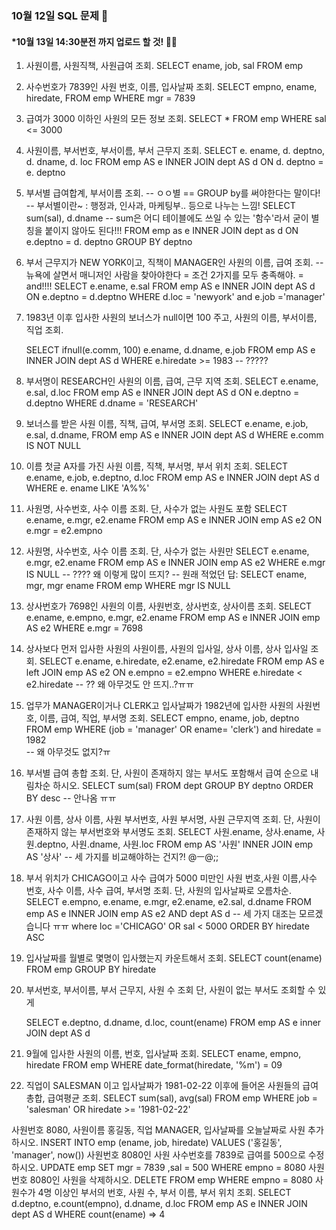 ### 10월 12일 SQL 문제 🎅
#### *10월 13일 14:30분전 까지 업로드 할 것! 👮‍♂️

1. 사원이름, 사원직책, 사원급여 조회.
	SELECT 
		ename, job, sal
	FROM emp 
2. 사수번호가 7839인 사원 번호, 이름, 입사날짜 조회.
	SELECT 
		empno, ename, hiredate,
	FROM emp
	WHERE mgr = 7839
3. 급여가 3000 이하인 사원의 모든 정보 조회.
	SELECT 
		*
	FROM emp
	WHERE sal <= 3000
4. 사원이름, 부서번호, 부서이름, 부서 근무지 조회.
	SELECT 
		e. ename, d. deptno, d. dname, d. loc
	FROM emp AS e INNER JOIN dept AS d
	ON d. deptno = e. deptno
	
5. 부서별 급여합계, 부서이름 조회. -- ㅇㅇ별 == GROUP by를 써야한다는 말이다! -- 부서별이란~ : 행정과, 인사과, 마케팅부.. 등으로 나누는 느낌!
	SELECT 
		sum(sal), d.dname -- sum은 어디 테이블에도 쓰일 수 있는 '함수'라서 굳이 별칭을 붙이지 않아도 된다!!!
	FROM emp as e INNER JOIN dept as d
	ON e.deptno = d. deptno
	GROUP BY deptno 
	
6. 부서 근무지가 NEW YORK이고, 직책이 MANAGER인 사원의 이름, 급여 조회.
	-- 뉴욕에 살면서 매니저인 사람을 찾아야한다 = 조건 2가지를 모두 충족해야. = and!!!!
	SELECT e.ename, e.sal
	FROM emp AS e INNER JOIN dept AS d
	ON e.deptno = d.deptno
	WHERE d.loc = 'newyork' and e.job ='manager'
	
7. 1983년 이후 입사한 사원의 보너스가 null이면 100 주고, 사원의 이름, 부서이름, 직업 조회.

	SELECT ifnull(e.comm, 100) e.ename, d.dname, e.job
	FROM emp AS e INNER JOIN dept AS d
	WHERE e.hiredate >= 1983
	-- ?????
	
8. 부서명이 RESEARCH인 사원의 이름, 급여, 근무 지역 조회.
	SELECT e.ename, e.sal, d.loc
	FROM emp AS e INNER JOIN dept AS d
	ON e.deptno = d.deptno
	WHERE d.dname = 'RESEARCH'
	
9. 보너스를 받은 사원 이름, 직책, 급여, 부서명 조회.
	SELECT e.ename, e.job, e.sal, d.dname,
	FROM emp AS e INNER JOIN dept AS d
	WHERE e.comm IS NOT NULL
	
10. 이름 첫글 A자를 가진 사원 이름, 직책, 부서명, 부서 위치 조회.
	SELECT e.ename, e.job, e.deptno, d.loc
	FROM emp AS e INNER JOIN dept AS d
	WHERE e. ename LIKE 'A%%'
	
11. 사원명, 사수번호, 사수 이름 조회. 단, 사수가 없는 사원도 포함
	SELECT e.ename, e.mgr, e2.ename 
	FROM emp AS e INNER JOIN emp AS e2
	ON e.mgr = e2.empno
	
12. 사원명, 사수번호, 사수 이름 조회. 단, 사수가 없는 사원만
	SELECT e.ename, e.mgr, e2.ename
	FROM emp AS e INNER JOIN emp AS e2
	WHERE e.mgr IS NULL
	-- ???? 왜 이렇게 많이 뜨지?
	-- 원래 적었던 답:
	SELECT ename, mgr, mgr ename
	FROM emp
	WHERE mgr IS NULL
	
13. 상사번호가 7698인 사원의 이름, 사원번호, 상사번호, 상사이름 조회.
	SELECT e.ename, e.empno, e.mgr, e2.ename
	FROM emp AS e INNER JOIN emp AS e2
	WHERE e.mgr = 7698
	
14. 상사보다 먼저 입사한 사원의 사원이름, 사원의 입사일, 상사 이름, 상사 입사일 조회.
	SELECT e.ename, e.hiredate, e2.ename, e2.hiredate
	FROM emp AS e left JOIN emp AS e2
	ON e.empno = e2.empno
	WHERE e.hiredate < e2.hiredate
	-- ?? 왜 아무것도 안 뜨지..?ㅠㅠ
	
15. 업무가 MANAGER이거나 CLERK고 입사날짜가 1982년에 입사한 사원의 사원번호, 이름, 급여, 직업, 부서명 조회.
 	SELECT empno, ename, job, deptno
 	FROM emp
 	WHERE (job = 'manager' OR ename= 'clerk') and hiredate = 1982	
 	-- 왜 아무것도 없지?ㅠ

16.	부서별 급여 총합 조회. 단, 사원이 존재하지 않는 부서도 포함해서 급여 순으로 내림차순 하시오.
	SELECT sum(sal)
	FROM dept 
	GROUP BY deptno
	ORDER BY desc
	-- 안나옴 ㅠㅠ
17. 사원 이름, 상사 이름, 사원 부서번호, 사원 부서명, 사원 근무지역 조회. 단, 사원이 존재하지 않는 부서번호와 부서명도 조회.
    SELECT 사원.ename, 상사.ename, 사원.deptno, 사원.dname, 사원.loc 
    FROM emp AS '사원' INNER JOIN emp AS '상사' -- 세 가지를 비교해야하는 건지?! @ㅡ@;;
   
18. 부서 위치가 CHICAGO이고 사수 급여가 5000 미만인 사원 번호,사원 이름,사수 번호, 사수 이름, 사수 급여, 부서명 조회. 단, 사원의 입사날짜로 오름차순.
	 SELECT e.empno, e.ename, e.mgr, e2.ename, e2.sal, d.dname
	 FROM emp AS e INNER JOIN emp AS e2 AND dept AS d -- 세 가지 대조는 모르겠습니다 ㅠㅠ
	 where loc ='CHICAGO' OR sal < 5000
	 ORDER BY hiredate ASC
	 
19. 입사날짜를 월별로 몇명이 입사했는지 카운트해서 조회. 
	SELECT count(ename) 
	FROM emp 
	GROUP BY hiredate

20. 부서번호, 부서이름, 부서 근무지, 사원 수 조회 단, 사원이 없는 부서도 조회할 수 있게 

	SELECT e.deptno, d.dname, d.loc, count(ename)
	FROM emp AS e inner JOIN dept AS d
	
21. 9월에 입사한 사원의 이름, 번호, 입사날짜 조회.
	SELECT ename, empno, hiredate
	FROM emp
	WHERE date_format(hiredate, '%m') = 09
	
22. 직업이 SALESMAN 이고 입사날짜가 1981-02-22 이후에 들어온 사원들의 급여 총합, 급여평균 조회.
	SELECT sum(sal), avg(sal)
	FROM emp
	WHERE job = 'salesman' OR hiredate >= '1981-02-22'
	
사원번호 8080, 사원이름 홍길동, 직업 MANAGER, 입사날짜를 오늘날짜로 사원 추가하시오.
	INSERT INTO emp (ename, job, hiredate)
	VALUES ('홍길동', 'manager', now())
사원번호 8080인 사원 사수번호를 7839로 급여를 500으로 수정하시오.
	UPDATE emp
	SET mgr = 7839 ,sal = 500
	WHERE empno = 8080 
사원번호 8080인 사원을 삭제하시오.
	DELETE FROM emp
	WHERE empno = 8080
사원수가 4명 이상인 부서의 번호, 사원 수, 부서 이름, 부서 위치 조회.
	SELECT d.deptno, e.count(empno), d.dname, d.loc
	FROM emp AS e INNER JOIN dept AS d
	WHERE count(ename) => 4
